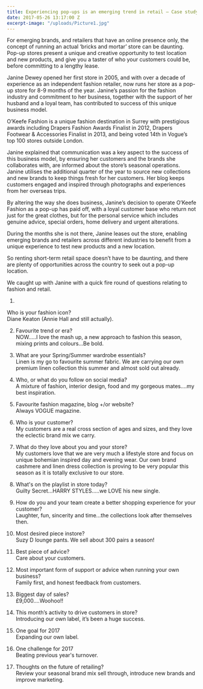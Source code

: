 ```yaml
---
title: Experiencing pop-ups is an emerging trend in retail – Case study
date: 2017-05-26 13:17:00 Z
excerpt-image: "/uploads/Picture1.jpg"
---
```


For emerging brands, and retailers that have an online presence only, the concept of running an actual ‘bricks and mortar’ store can be daunting. Pop-up stores present a unique and creative opportunity to test location and new products, and give you a taster of who your customers could be, before committing to a lengthy lease.

Janine Dewey opened her first store in 2005, and with over a decade of experience as an independent fashion retailer, now runs her store as a pop-up store for 8-9 months of the year.
Janine’s passion for the fashion industry and commitment to her business, together with the support of her husband and a loyal team, has contributed to success of this unique business model.

O’Keefe Fashion is a unique fashion destination in Surrey with prestigious awards including Drapers Fashion Awards Finalist in 2012, Drapers Footwear & Accessories Finalist in 2013, and being voted 14th in Vogue’s top 100 stores outside London.

Janine explained that communication was a key aspect to the success of this business model, by ensuring her customers and the brands she collaborates with, are informed about the store’s seasonal operations. Janine utilises the additional quarter of the year to source new collections and new brands to keep things fresh for her customers. Her blog keeps customers engaged and inspired through photographs and experiences from her overseas trips.

By altering the way she does business, Janine’s decision to operate O’Keefe Fashion as a pop-up has paid off, with a loyal customer base who return not just for the great clothes, but for the personal service which includes genuine advice, special orders, home delivery and urgent alterations.

During the months she is not there, Janine leases out the store, enabling emerging brands and retailers across different industries to benefit from a unique experience to test new products and a new location.

So renting short-term retail space doesn’t have to be daunting, and there are plenty of opportunities across the country to seek out a pop-up location.

We caught up with Janine with a quick fire round of questions relating to fashion and retail.

 1. 
Who is your fashion icon? 
\
    Diane Keaton (Annie Hall and still actually). 

 2. Favourite trend or era?
\
    NOW.....I love the mash up, a new approach to fashion this season, mixing prints and colours...Be bold.
 

 3. What are your Spring/Summer wardrobe essentials? 
\
    Linen is my go to favourite summer fabric. We are carrying our own premium linen collection this summer and almost sold out already.

 4. Who, or what do you follow on social media?
\
    A mixture of fashion, interior design, food and my gorgeous mates....my best inspiration.

 5. Favourite fashion magazine, blog \+/or website?
\
    Always VOGUE magazine.  

 6. Who is your customer? 
\
    My customers are a real cross section of ages and sizes, and they love the eclectic brand mix we carry.

 7. What do they love about you and your store? 
\
    My customers love that we are very much a lifestyle store and focus on unique bohemian inspired day and evening wear. Our own brand cashmere and linen dress collection is proving to be very popular this season as it is totally exclusive to our store.

 8. What's on the playlist in store today? 
\
    Guilty Secret...HARRY STYLES.....we LOVE his new single.

 9. How do you and your team create a better shopping experience for your customer? 
\
    Laughter, fun, sincerity and time...the collections look after themselves then.

10. Most desired piece instore?
\
    Suzy D lounge pants. We sell about 300 pairs a season!

11. Best piece of advice? 
\
    Care about your customers.

12. Most important form of support or advice when running your own business? 
\
    Family first, and honest feedback from customers.

13. Biggest day of sales? 
\
    £9,000….Woohoo!!

14. This month’s activity to drive customers in store? 
\
    Introducing our own label, it’s been a huge success.

15. One goal for 2017
\
    Expanding our own label. 


16. One challenge for 2017 
\
    Beating previous year's turnover. 

17. Thoughts on the future of retailing? 
\
    Review your seasonal brand mix sell through, introduce new brands and improve marketing.